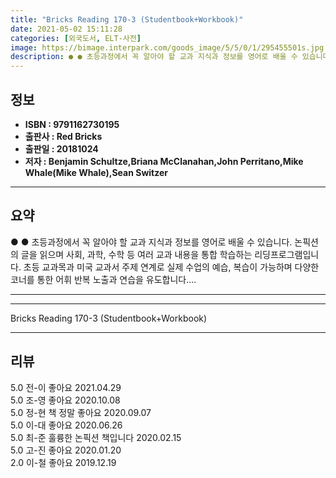 ```yaml
---
title: "Bricks Reading 170-3 (Studentbook+Workbook)"
date: 2021-05-02 15:11:28
categories: [외국도서, ELT-사전]
image: https://bimage.interpark.com/goods_image/5/5/0/1/295455501s.jpg
description: ● ● 초등과정에서 꼭 알아야 할 교과 지식과 정보를 영어로 배울 수 있습니다. 논픽션의 글을 읽으며 사회, 과학, 수학 등 여러 교과 내용을 통합 학습하는 리딩프로그램입니다. 초등 교과목과 미국 교과서 주제 연계로 실제 수업의 예습, 복습이 가능하며 다양한 코너를 통한 어휘 반복
---
```


## **정보**

- **ISBN : 9791162730195**
- **출판사 : Red Bricks**
- **출판일 : 20181024**
- **저자 : Benjamin Schultze,Briana McClanahan,John Perritano,Mike Whale(Mike Whale),Sean Switzer**

------



## **요약**

●  ●  초등과정에서 꼭 알아야 할 교과 지식과 정보를 영어로 배울 수 있습니다. 논픽션의 글을 읽으며 사회, 과학, 수학 등 여러 교과 내용을 통합 학습하는 리딩프로그램입니다. 초등 교과목과 미국 교과서 주제 연계로 실제 수업의 예습, 복습이 가능하며 다양한 코너를 통한 어휘 반복 노출과 연습을 유도합니다.... 

------



------


Bricks Reading 170-3 (Studentbook+Workbook) 

------


## **리뷰** 

5.0 전-이 좋아요 2021.04.29 <br/>5.0 조-영 좋아요 2020.10.08 <br/>5.0 정-현 책 정말 좋아요  2020.09.07 <br/>5.0 이-대 좋아요 2020.06.26 <br/>5.0 최-준 훌륭한 논픽션 책입니다 2020.02.15 <br/>5.0 고-진 좋아요 2020.01.20 <br/>2.0 이-철 좋아요 2019.12.19 <br/>